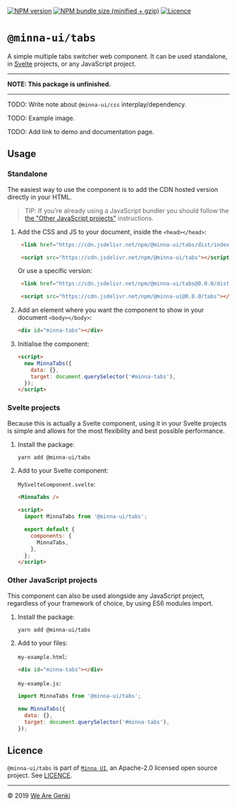 [![NPM version](https://img.shields.io/npm/v/@minna-ui/tabs.svg)](https://www.npmjs.com/package/@minna-ui/tabs)
[![NPM bundle size (minified + gzip)](https://img.shields.io/bundlephobia/minzip/@minna-ui/tabs.svg)](https://bundlephobia.com/result?p=@minna-ui/tabs)
[![Licence](https://img.shields.io/npm/l/@minna-ui/tabs.svg)](https://github.com/WeAreGenki/minna-ui/blob/master/LICENCE)

# `@minna-ui/tabs`

A simple multiple tabs switcher web component. It can be used standalone, in [Svelte](https://svelte.technology/guide) projects, or any JavaScript project.

---

**NOTE: This package is unfinished.**

---

TODO: Write note about `@minna-ui/css` interplay/dependency.

TODO: Example image.

TODO: Add link to demo and documentation page.

## Usage

### Standalone

The easiest way to use the component is to add the CDN hosted version directly in your HTML.

> TIP: If you're already using a JavaScript bundler you should follow the [the "Other JavaScript projects"](#other-javascript-projects) instructions.

1. Add the CSS and JS to your document, inside the `<head></head>`:

   <!-- prettier-ignore -->
   ```html
    <link href="https://cdn.jsdelivr.net/npm/@minna-ui/tabs/dist/index.css" rel="stylesheet"/>

    <script src="https://cdn.jsdelivr.net/npm/@minna-ui/tabs"></script>
    ```

   Or use a specific version:

   <!-- prettier-ignore -->
   ```html
    <link href="https://cdn.jsdelivr.net/npm/@minna-ui/tabs@0.0.0/dist/index.css" rel="stylesheet"/>

    <script src="https://cdn.jsdelivr.net/npm/@minna-ui@0.0.0/tabs"></script>
    ```

1. Add an element where you want the component to show in your document `<body></body>`:

   ```html
   <div id="minna-tabs"></div>
   ```

1. Initialise the component:

   <!-- eslint-disable no-new -->

   ```html
   <script>
     new MinnaTabs({
       data: {},
       target: document.querySelector('#minna-tabs'),
     });
   </script>
   ```

### Svelte projects

Because this is actually a Svelte component, using it in your Svelte projects is simple and allows for the most flexibility and best possible performance.

1. Install the package:

   ```sh
   yarn add @minna-ui/tabs
   ```

1. Add to your Svelte component:

   `MySvelteComponent.svelte`:

   ```html
   <MinnaTabs />

   <script>
     import MinnaTabs from '@minna-ui/tabs';

     export default {
       components: {
         MinnaTabs,
       },
     };
   </script>
   ```

### Other JavaScript projects

This component can also be used alongside any JavaScript project, regardless of your framework of choice, by using ES6 modules import.

1. Install the package:

   ```sh
   yarn add @minna-ui/tabs
   ```

1. Add to your files:

   `my-example.html`:

   ```html
   <div id="minna-tabs"></div>
   ```

   `my-example.js`:

   <!-- eslint-disable no-new -->

   ```js
   import MinnaTabs from '@minna-ui/tabs';

   new MinnaTabs({
     data: {},
     target: document.querySelector('#minna-tabs'),
   });
   ```

## Licence

`@minna-ui/tabs` is part of [`Minna UI`](https://github.com/WeAreGenki/minna-ui), an Apache-2.0 licensed open source project. See [LICENCE](https://github.com/WeAreGenki/minna-ui/blob/master/LICENCE).

---

© 2019 [We Are Genki](https://wearegenki.com)
